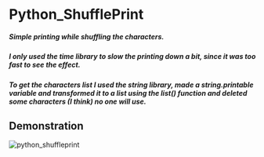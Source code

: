 # Python_ShufflePrint
##### Simple printing while shuffling the characters.
##### I only used the *time* library to slow the printing down a bit, since it was too fast to see the effect.
##### To get the characters list I used the string library, made a *string.printable* variable and transformed it to a list using the *list()* function and deleted some characters (I think) no one will use.

## Demonstration
![python_shuffleprint](https://github.com/deveju/Python_ShufflePrint/assets/117952692/988342d6-2d21-485f-8d7a-5fc1d5815c4e)
